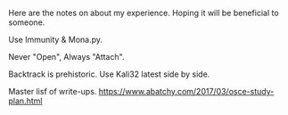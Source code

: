 
    
Here are the notes on about my experience. Hoping it will be beneficial to someone.

Use Immunity & Mona.py.

Never "Open", Always "Attach".

Backtrack is prehistoric. Use Kali32 latest side by side.

Master lisf of write-ups. https://www.abatchy.com/2017/03/osce-study-plan.html
